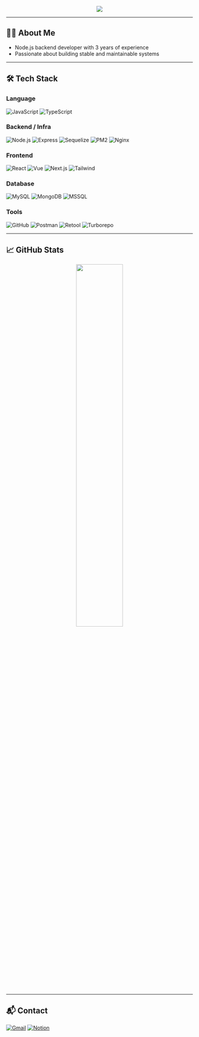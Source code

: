 <!-- Header -->
<p align="center">
  <img src="https://readme-typing-svg.demolab.com?font=Fira+Code&size=28&pause=1000&color=3C3C3C&center=true&vCenter=true&width=420&height=40&lines=Hi+there%2C+I'm+Sunwoo+👋" />
</p>

---

## 🧑‍💻 About Me

- Node.js backend developer with 3 years of experience  
- Passionate about building stable and maintainable systems

---

## 🛠️ Tech Stack

### Language
![JavaScript](https://img.shields.io/badge/JavaScript-F7DF1E?style=flat&logo=javascript&logoColor=black)
![TypeScript](https://img.shields.io/badge/TypeScript-3178C6?style=flat&logo=typescript&logoColor=white)

### Backend / Infra
![Node.js](https://img.shields.io/badge/Node.js-339933?style=flat&logo=nodedotjs&logoColor=white)
![Express](https://img.shields.io/badge/Express-000000?style=flat&logo=express&logoColor=white)
![Sequelize](https://img.shields.io/badge/Sequelize-52B0E7?style=flat&logo=sequelize&logoColor=white)
![PM2](https://img.shields.io/badge/PM2-2B037A?style=flat&logo=npm&logoColor=white)
![Nginx](https://img.shields.io/badge/Nginx-009639?style=flat&logo=nginx&logoColor=white)

### Frontend
![React](https://img.shields.io/badge/React-61DAFB?style=flat&logo=react&logoColor=black)
![Vue](https://img.shields.io/badge/Vue.js-4FC08D?style=flat&logo=vue.js&logoColor=white)
![Next.js](https://img.shields.io/badge/Next.js-000000?style=flat&logo=nextdotjs&logoColor=white)
![Tailwind](https://img.shields.io/badge/Tailwind-06B6D4?style=flat&logo=tailwindcss&logoColor=white)

### Database
![MySQL](https://img.shields.io/badge/MySQL-4479A1?style=flat&logo=mysql&logoColor=white)
![MongoDB](https://img.shields.io/badge/MongoDB-47A248?style=flat&logo=mongodb&logoColor=white)
![MSSQL](https://img.shields.io/badge/MSSQL-CC2927?style=flat&logo=microsoftsqlserver&logoColor=white)

### Tools
![GitHub](https://img.shields.io/badge/GitHub-181717?style=flat&logo=github&logoColor=white)
![Postman](https://img.shields.io/badge/Postman-FF6C37?style=flat&logo=postman&logoColor=white)
![Retool](https://img.shields.io/badge/Retool-000000?style=flat&logo=retool&logoColor=white)
![Turborepo](https://img.shields.io/badge/Turborepo-000000?style=flat&logo=turborepo&logoColor=white)

---

## 📈 GitHub Stats

<p align="center">
  <img src="https://github-readme-stats.vercel.app/api?username=sunw339&show_icons=true&theme=vue&hide_title=true&card_width=400&custom_title=Github+Stats" width="50%" />
</p>


---

## 📬 Contact

[![Gmail](https://img.shields.io/badge/Gmail-sunww339@gmail.com-D14836?style=flat&logo=gmail&logoColor=white)](mailto:sunww339@gmail.com)
[![Notion](https://img.shields.io/badge/Notion-Portfolio-000000?style=flat&logo=notion&logoColor=white)](https://terrific-drain-a39.notion.site/698157cb55004ad481dfaad13256d5af?pvs=4)

